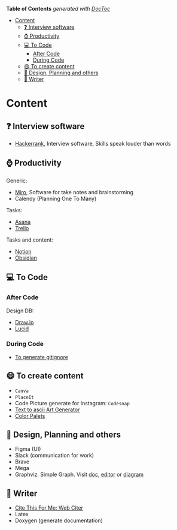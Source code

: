<!-- START doctoc generated TOC please keep comment here to allow auto update -->
<!-- DON'T EDIT THIS SECTION, INSTEAD RE-RUN doctoc TO UPDATE -->
**Table of Contents**  *generated with [DocToc](https://github.com/thlorenz/doctoc)*

- [Content](#content)
  - [:question: Interview software](#question-interview-software)
  - [:watch: Productivity](#watch-productivity)
  - [:computer: To Code](#computer-to-code)
    - [After Code](#after-code)
    - [During Code](#during-code)
  - [:smile: To create content](#smile-to-create-content)
  - [:art: Design, Planning and others](#art-design-planning-and-others)
  - [:memo: Writer](#memo-writer)

<!-- END doctoc generated TOC please keep comment here to allow auto update -->

# Content

## :question: Interview software

- [Hackerrank](https://www.hackerrank.com/), Interview software, Skills speak louder than words

## :watch: Productivity

Generic:

- [Miro](https://miro.com/es/), Software for take notes and brainstorming
- Calendy (Planning One To Many)

Tasks:

- [Asana](<https://app.asana.com/>)
- [Trello](<https://trello.com/es>)

Tasks and content:

- [Notion](<https://www.notion.so/es-es>)
- [Obsidian](<https://obsidian.md>)

## :computer: To Code

### After Code

Design DB:

- [Draw.io](https://app.diagrams.net/)
- [Lucid](https://www.lucidchart.com/pages/)

### During Code

- [To generate gitignore](<https://www.toptal.com/developers/gitignore/>)

## :smile: To create content

- `Canva`
- `PlaceIt`
- Code Picture generate for Instagram: `Codesnap`
- [Text to ascii Art Generator](http://www.patorjk.com/software/taag/#p=display&f=Graffiti&t=Type%20Something%20)
- [Color Palets](https://coolors.co/palettes/trending)

## :art: Design, Planning and others

- Figma (UI)
- Slack (communication for work)
- Brave
- Mega
- Graphviz. Simple Graph.
Visit [doc](https://graphviz.org/),
[editor](http://magjac.com/graphviz-visual-editor/)
or [diagram](https://www.websequencediagrams.com/)

## :memo: Writer

- [Cite This For Me: Web Citer](https://chrome.google.com/webstore/detail/cite-this-for-me-web-cite/nnnmhgkokpalnmbeighfomegjfkklkle?hl=es)
- Latex
- Doxygen (generate documentation)
